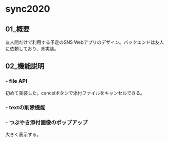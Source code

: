 # sync2020

## 01_概要
友人間だけで利用する予定のSNS Webアプリのデザイン。バックエンドは友人に依頼しており、未実装。

## 02_機能説明
### - file API
初めて実装した。cancelボタンで添付ファイルをキャンセルできる。
### - textの削除機能
### - つぶやき添付画像のポップアップ
大きく表示する。

